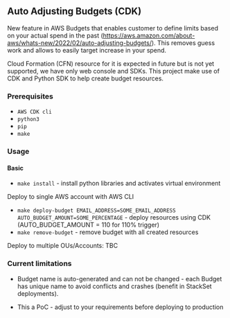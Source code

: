
## Auto Adjusting Budgets (CDK) ##

New feature in AWS Budgets that enables customer to define limits based on your actual spend in the past (https://aws.amazon.com/about-aws/whats-new/2022/02/auto-adjusting-budgets/).
This removes guess work and allows to easily target increase in your spend.

Cloud Formation (CFN) resource for it is expected in future but is not yet supported, we have only web console and SDKs. This project make use of CDK and Python SDK to help create budget resources.


### Prerequisites ###

* `AWS CDK cli` 
* `python3`
* `pip`
* `make`

### Usage ###

#### Basic ####

* `make install` - install python libraries and activates virtual environment

Deploy to single AWS account with AWS CLI

* `make deploy-budget EMAIL_ADDRESS=SOME_EMAIL_ADDRESS AUTO_BUDGET_AMOUNT=SOME_PERCENTAGE` - deploy resources using CDK (AUTO_BUDGET_AMOUNT = 110 for 110% trigger)
* `make remove-budget` - remove budget with all created resources


Deploy to multiple OUs/Accounts: TBC




### Current limitations ###

* Budget name is auto-generated and can not be changed - each Budget has unique name to avoid conflicts and crashes (benefit in StackSet deployments).

* This a PoC - adjust to your requirements before deploying to production
